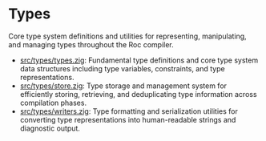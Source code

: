 # Types

Core type system definitions and utilities for representing, manipulating, and managing types throughout the Roc compiler.

- [src/types/types.zig](./types.zig): Fundamental type definitions and core type system data structures including type variables, constraints, and type representations.
- [src/types/store.zig](./store.zig): Type storage and management system for efficiently storing, retrieving, and deduplicating type information across compilation phases.
- [src/types/writers.zig](./writers.zig): Type formatting and serialization utilities for converting type representations into human-readable strings and diagnostic output.
